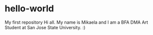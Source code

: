 # hello-world
My first repository
Hi all.
 My name is Mikaela and I am a BFA DMA Art Student at San Jose State University. :)
